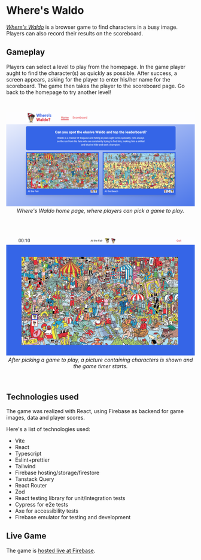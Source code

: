 # Where's Waldo

[_Where's Waldo_](https://whereswaldo-dev.web.app/) is a browser game to find characters in a busy image. Players can also record their results on the scoreboard.

## Gameplay

Players can select a level to play from the homepage. In the game player aught to find the character(s) as quickly as possible.
After success, a screen appears, asking for the player to enter his/her name for the scoreboard. The game then takes the player
to the scoreboard page. Go back to the homepage to try another level!

<br />
<p align="center">
    <img src="./readme_img/waldohome.png" alt="Where's Waldo home page" width="700">
    <br />
    <em>Where's Waldo home page, where players can pick a game to play.</em>
</p>

<br />
<br />
<p align="center">
    <img src="./readme_img/waldogame.png" alt="Where's Waldo game page" width="700">
    <br />
    <em>After picking a game to play, a picture containing characters is shown and the game timer starts.</em>
</p>
<br />

## Technologies used

The game was realized with React, using Firebase as backend for game images, data and player scores.

Here's a list of technologies used:

- Vite
- React
- Typescript
- Eslint+prettier
- Tailwind
- Firebase hosting/storage/firestore
- Tanstack Query
- React Router
- Zod
- React testing library for unit/integration tests
- Cypress for e2e tests
- Axe for accessibility tests
- Firebase emulator for testing and development

## Live Game

The game is [hosted live at Firebase](https://whereswaldo-dev.web.app/).
